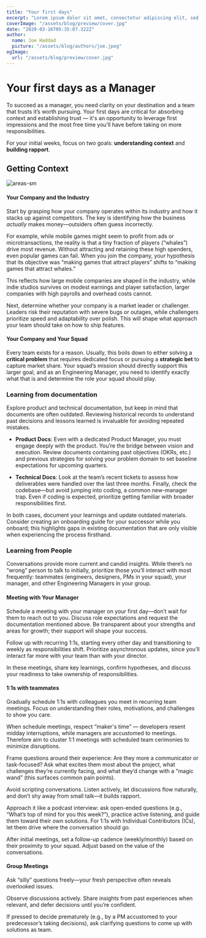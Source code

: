 ```yaml
---
title: "Your first days"
excerpt: "Lorem ipsum dolor sit amet, consectetur adipiscing elit, sed do eiusmod tempor incididunt ut labore et dolore magna aliqua. Praesent elementum facilisis leo vel fringilla est ullamcorper eget. At imperdiet dui accumsan sit amet nulla facilities morbi tempus."
coverImage: "/assets/blog/preview/cover.jpg"
date: "2020-03-16T05:35:07.322Z"
author:
  name: Joe Haddad
  picture: "/assets/blog/authors/joe.jpeg"
ogImage:
  url: "/assets/blog/preview/cover.jpg"
---
```


# Your first days as a Manager

To succeed as a manager, you need clarity on your destination and a team that trusts it’s worth pursuing. Your first days are critical for absorbing context and establishing trust — it's an opportunity to leverage first impressions and the most free time you’ll have before taking on more responsibilities.

For your initial weeks, focus on two goals: **understanding context** and **building rapport**.

## Getting Context

![areas-sm](https://github.com/user-attachments/assets/cc72fb5f-e8a3-40b3-981d-bed4a59ccbe7)

#### Your Company and the Industry

Start by grasping how your company operates within its industry and how it stacks up against competitors. The key is identifying how the business *actually* makes money—outsiders often guess incorrectly.

For example, while mobile games might seem to profit from ads or microtransactions, the reality is that a tiny fraction of players (“whales”) drive most revenue. Without attracting and retaining these high spenders, even popular games can fail. When you join the company, your hypothesis that its objective was “making games that attract players” shifts to “making games that attract whales.”

This reflects how large mobile companies are shaped in the industry, while indie studios survives on modest earnings and player satisfaction, larger companies with high payrolls and overhead costs cannot.

Next, determine whether your company is a market leader or challenger. Leaders risk their reputation with severe bugs or outages, while challengers prioritize speed and adaptability over polish. This will shape what approach your team should take on how to ship features.

#### Your Company and Your Squad

Every team exists for a reason. Usually, this boils down to either solving a **critical problem** that requires dedicated focus or pursuing a **strategic bet** to capture market share. Your squad’s mission should directly support this larger goal, and as an Engineering Manager, you need to identify exactly what that is and determine the role your squad should play.

### Learning from documentation

Explore product and technical documentation, but keep in mind that documents are often outdated. Reviewing historical records to understand past decisions and lessons learned is invaluable for avoiding repeated mistakes.

- **Product Docs**: Even with a dedicated Product Manager, you must engage deeply with the product. You’re the bridge between vision and execution. Review documents containing past objectives (OKRs, etc.) and previous strategies for solving your problem domain to set baseline expectations for upcoming quarters.

- **Technical Docs**: Look at the team’s recent tickets to assess how deliverables were handled over the last three months. Finally, check the codebase—but avoid jumping into coding, a common new-manager trap. Even if coding is expected, prioritize getting familiar with broader responsibilities first.

In both cases, document your learnings and update outdated materials. Consider creating an onboarding guide for your successor while you onboard; this highlights gaps in existing documentation that are only visible when experiencing the process firsthand.

### Learning from People

Conversations provide more current and candid insights. While there’s no “wrong” person to talk to initially, prioritize those you’ll interact with most frequently: teammates (engineers, designers, PMs in your squad), your manager, and other Engineering Managers in your group.

#### Meeting with Your Manager

Schedule a meeting with your manager on your first day—don’t wait for them to reach out to you. Discuss role expectations and request the documentation mentioned above. Be transparent about your strengths and areas for growth; their support will shape your success.

Follow up with recurring 1:1s, starting every other day and transitioning to weekly as responsibilities shift. Prioritize asynchronous updates, since you’ll interact far more with your team than with your director.

In these meetings, share key learnings, confirm hypotheses, and discuss your readiness to take ownership of responsibilities.

#### 1:1s with teammates

Gradually schedule 1:1s with colleagues you meet in recurring team meetings. Focus on understanding their roles, motivations, and challenges to show you care.

When schedule meetings, respect “maker's time” — developers resent midday interruptions, while managers are accustomed to meetings. Therefore aim to cluster 1:1 meetings with scheduled team cerimonies to minimize disruptions.

Frame questions around their experience: Are they more a communicator or task-focused? Ask what excites them most about the project, what challenges they’re currently facing, and what they’d change with a “magic wand” (this surfaces common pain points).

Avoid scripting conversations. Listen actively, let discussions flow naturally, and don’t shy away from small talk—it builds rapport.

Approach it like a podcast interview: ask open-ended questions (e.g., “What’s top of mind for you this week?”), practice active listening, and guide them toward their own solutions. For 1:1s with Individual Contributors (ICs), let them drive where the conversation should go.

After initial meetings, set a follow-up cadence (weekly/monthly) based on their proximity to your squad. Adjust based on the value of the conversations.
  
#### Group Meetings

Ask “silly” questions freely—your fresh perspective often reveals overlooked issues.

Observe discussions actively. Share insights from past experiences when relevant, and defer decisions until you’re confident.

If pressed to decide prematurely (e.g., by a PM accustomed to your predecessor’s taking decisions), ask clarifying questions to come up with solutions as team.
